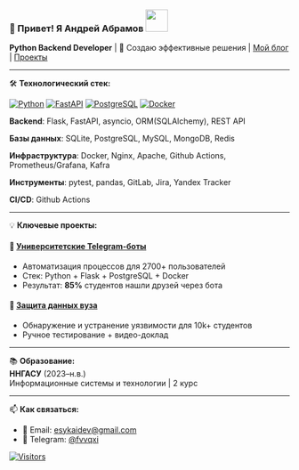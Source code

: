 ### 👋 Привет! Я Андрей Абрамов <img src="https://github.com/images/mona-whisper.gif" width="40">

**Python Backend Developer** | 🚀 Создаю эффективные решения | [Мой блог](http://akeidev.ru/) | [Проекты](https://github.com/yourusername)

---

🛠 **Технологический стек:**

[![Python](https://img.shields.io/badge/Python-3.10%2B-blue?logo=python)](https://python.org)
[![FastAPI](https://img.shields.io/badge/FastAPI-0.95%2B-009688?logo=fastapi)](https://fastapi.tiangolo.com)
[![PostgreSQL](https://img.shields.io/badge/PostgreSQL-15%2B-336791?logo=postgresql)](https://postgresql.org)
[![Docker](https://img.shields.io/badge/Docker-24.0%2B-2496ED?logo=docker)](https://docker.com)

**Backend**: Flask, FastAPI, asyncio, ORM(SQLAlchemy), REST API

**Базы данных**: SQLite, PostgreSQL, MySQL, MongoDB, Redis

**Инфраструктура**: Docker, Nginx, Apache, Github Actions, Prometheus/Grafana, Kafra

**Инструменты**: pytest, pandas, GitLab, Jira, Yandex Tracker

**Cl/CD**: Github Actions

---

💡 **Ключевые проекты:**

#### 🤖 [Университетские Telegram-боты](https://github.com/1)
- Автоматизация процессов для 2700+ пользователей
- Стек: Python + Flask + PostgreSQL + Docker
- Результат: **85%** студентов нашли друзей через бота

#### 🔐 [Защита данных вуза](https://github.com/1)
- Обнаружение и устранение уязвимости для 10k+ студентов
- Ручное тестирование + видео-доклад

---

📚 **Образование:**  
**ННГАСУ** (2023–н.в.)  
Информационные системы и технологии | 2 курс

---

📫 **Как связаться:**
- 💌 Email: esykaidev@gmail.com
- 📱 Telegram: [@fvvqxi](https://t.me/fvvqxi)

[![Visitors](https://komarev.com/ghpvc/?username=esykai&color=blue&label=Посетители+профиля)](https://github.com/esykai)
